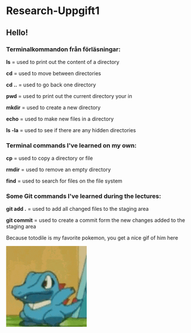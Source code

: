 # **Research-Uppgift1**

## **Hello!**





### Terminalkommandon från förläsningar:
**ls** = used to print out the content of a directory

**cd** = used to move between directories

**cd ..** = used to go back one directory

**pwd** = used to print out the current directory your in

**mkdir** = used to create a new directory

**echo** = used to make new files in a directory

**ls -la** = used to see if there are any hidden directories

### Terminal commands I've learned on my own:

**cp** = used  to copy a directory or file

**rmdir** = used to remove an empty directory

**find** = used to search for files on the file system


### Some Git commands I've learned during the lectures:

**git add .** = used to add all changed files to the staging area

**git commit** =  used to create a commit form the new changes added to the staging area







Because totodile is my favorite pokemon, you get a nice gif of him here

![totodile.gif](images/gifs/totodile-pokemon.gif)